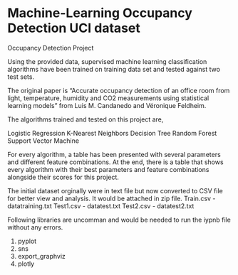 # Machine-Learning Occupancy Detection UCI dataset 
Occupancy Detection Project

Using the provided data, supervised machine learning classification 
algorithms have been trained on training data set and tested against two 
test sets.

The original paper is “Accurate occupancy detection of an office room from light, 
temperature, humidity and CO2 measurements using statistical learning models” 
from Luis M. Candanedo and Véronique Feldheim.

The algorithms trained and tested on this project are,

Logistic Regression
K-Nearest Neighbors
Decision Tree
Random Forest
Support Vector Machine


For every algorithm, a table has been presented with several parameters
and different feature combinations. At the end, there is a table that 
shows every algorithm with their best parameters and feature combinations 
alongside their scores for this project.


The initial dataset orginally were in text file but now converted to CSV file
for better view and analysis. It would be attached in zip file.
Train.csv - datatraining.txt
Test1.csv - datatest.txt
Test2.csv - datatest2.txt


Following libraries are uncomman and would be needed to run the iypnb file 
without any errors.

1. pyplot
2. sns
3. export_graphviz
4. plotly

